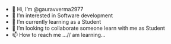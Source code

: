 - 👋 Hi, I’m @gauravverma2977
- 👀 I’m interested in Software development 
- 🌱 I’m currently learning as a Student
- 💞️ I’m looking to collaborate someone learn with me as Student 
- 📫 How to reach me ...// am learning...

<!---
gauravverma2977/gauravverma2977 is a ✨ special ✨ repository because its `README.md` (this file) appears on your GitHub profile.
You can click the Preview link to take a look at your changes.
--->
